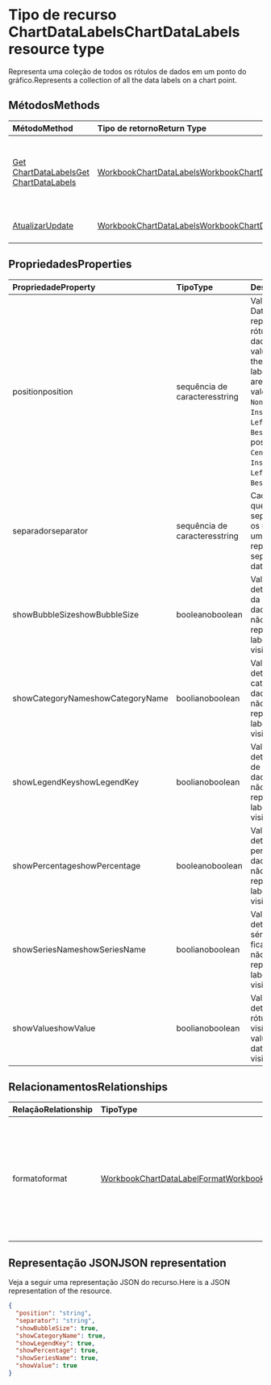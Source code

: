 # <a name="chartdatalabels-resource-type"></a><span data-ttu-id="bdf12-101">Tipo de recurso ChartDataLabels</span><span class="sxs-lookup"><span data-stu-id="bdf12-101">ChartDataLabels resource type</span></span>

<span data-ttu-id="bdf12-102">Representa uma coleção de todos os rótulos de dados em um ponto do gráfico.</span><span class="sxs-lookup"><span data-stu-id="bdf12-102">Represents a collection of all the data labels on a chart point.</span></span>


## <a name="methods"></a><span data-ttu-id="bdf12-103">Métodos</span><span class="sxs-lookup"><span data-stu-id="bdf12-103">Methods</span></span>

| <span data-ttu-id="bdf12-104">Método</span><span class="sxs-lookup"><span data-stu-id="bdf12-104">Method</span></span>           | <span data-ttu-id="bdf12-105">Tipo de retorno</span><span class="sxs-lookup"><span data-stu-id="bdf12-105">Return Type</span></span>    |<span data-ttu-id="bdf12-106">Descrição</span><span class="sxs-lookup"><span data-stu-id="bdf12-106">Description</span></span>|
|:---------------|:--------|:----------|
|[<span data-ttu-id="bdf12-107">Get ChartDataLabels</span><span class="sxs-lookup"><span data-stu-id="bdf12-107">Get ChartDataLabels</span></span>](../api/chartdatalabels_get.md) | [<span data-ttu-id="bdf12-108">WorkbookChartDataLabels</span><span class="sxs-lookup"><span data-stu-id="bdf12-108">WorkbookChartDataLabels</span></span>](chartdatalabels.md) |<span data-ttu-id="bdf12-109">Leia as propriedades e os relacionamentos do objeto chartDataLabels.</span><span class="sxs-lookup"><span data-stu-id="bdf12-109">Read properties and relationships of chartDataLabels object.</span></span>|
|[<span data-ttu-id="bdf12-110">Atualizar</span><span class="sxs-lookup"><span data-stu-id="bdf12-110">Update</span></span>](../api/chartdatalabels_update.md) | [<span data-ttu-id="bdf12-111">WorkbookChartDataLabels</span><span class="sxs-lookup"><span data-stu-id="bdf12-111">WorkbookChartDataLabels</span></span>](chartdatalabels.md) |<span data-ttu-id="bdf12-112">Atualize o objeto ChartDataLabels.</span><span class="sxs-lookup"><span data-stu-id="bdf12-112">Update ChartDataLabels object.</span></span> |

## <a name="properties"></a><span data-ttu-id="bdf12-113">Propriedades</span><span class="sxs-lookup"><span data-stu-id="bdf12-113">Properties</span></span>
| <span data-ttu-id="bdf12-114">Propriedade</span><span class="sxs-lookup"><span data-stu-id="bdf12-114">Property</span></span>     | <span data-ttu-id="bdf12-115">Tipo</span><span class="sxs-lookup"><span data-stu-id="bdf12-115">Type</span></span>   |<span data-ttu-id="bdf12-116">Descrição</span><span class="sxs-lookup"><span data-stu-id="bdf12-116">Description</span></span>|
|:---------------|:--------|:----------|
|<span data-ttu-id="bdf12-117">position</span><span class="sxs-lookup"><span data-stu-id="bdf12-117">position</span></span>|<span data-ttu-id="bdf12-118">sequência de caracteres</span><span class="sxs-lookup"><span data-stu-id="bdf12-118">string</span></span>|<span data-ttu-id="bdf12-119">Valor de DataLabelPosition que representa a posição do rótulo de dados.</span><span class="sxs-lookup"><span data-stu-id="bdf12-119">DataLabelPosition value that represents the position of the data label. Possible values are: , , , , , , , , , , .</span></span> <span data-ttu-id="bdf12-120">Os valores possíveis são: `None`, `Center`, `InsideEnd`, `InsideBase`, `OutsideEnd`, `Left`, `Right`, `Top`, `Bottom`, `BestFit`, `Callout`.</span><span class="sxs-lookup"><span data-stu-id="bdf12-120">The possible values are `None`, `Center`, `InsideEnd`, `InsideBase`, `OutsideEnd`, `Left`, `Right`, `Top`, `Bottom`, `BestFit`, `Callout`, or .</span></span>|
|<span data-ttu-id="bdf12-121">separador</span><span class="sxs-lookup"><span data-stu-id="bdf12-121">separator</span></span>|<span data-ttu-id="bdf12-122">sequência de caracteres</span><span class="sxs-lookup"><span data-stu-id="bdf12-122">string</span></span>|<span data-ttu-id="bdf12-123">Cadeia de caracteres que representa o separador usado para os rótulos de dados em um gráfico.</span><span class="sxs-lookup"><span data-stu-id="bdf12-123">String representing the separator used for the data labels on a chart.</span></span>|
|<span data-ttu-id="bdf12-124">showBubbleSize</span><span class="sxs-lookup"><span data-stu-id="bdf12-124">showBubbleSize</span></span>|<span data-ttu-id="bdf12-125">booleano</span><span class="sxs-lookup"><span data-stu-id="bdf12-125">boolean</span></span>|<span data-ttu-id="bdf12-126">Valor booliano que determina se o tamanho da bolha do rótulo de dados fica visível ou não.</span><span class="sxs-lookup"><span data-stu-id="bdf12-126">Boolean value representing if the data label bubble size is visible or not.</span></span>|
|<span data-ttu-id="bdf12-127">showCategoryName</span><span class="sxs-lookup"><span data-stu-id="bdf12-127">showCategoryName</span></span>|<span data-ttu-id="bdf12-128">booliano</span><span class="sxs-lookup"><span data-stu-id="bdf12-128">boolean</span></span>|<span data-ttu-id="bdf12-129">Valor booliano que determina se o nome da categoria do rótulo de dados fica visível ou não.</span><span class="sxs-lookup"><span data-stu-id="bdf12-129">Boolean value representing if the data label category name is visible or not.</span></span>|
|<span data-ttu-id="bdf12-130">showLegendKey</span><span class="sxs-lookup"><span data-stu-id="bdf12-130">showLegendKey</span></span>|<span data-ttu-id="bdf12-131">booliano</span><span class="sxs-lookup"><span data-stu-id="bdf12-131">boolean</span></span>|<span data-ttu-id="bdf12-132">Valor booliano que determina se o código de legenda do rótulo de dados fica visível ou não.</span><span class="sxs-lookup"><span data-stu-id="bdf12-132">Boolean value representing if the data label legend key is visible or not.</span></span>|
|<span data-ttu-id="bdf12-133">showPercentage</span><span class="sxs-lookup"><span data-stu-id="bdf12-133">showPercentage</span></span>|<span data-ttu-id="bdf12-134">booleano</span><span class="sxs-lookup"><span data-stu-id="bdf12-134">boolean</span></span>|<span data-ttu-id="bdf12-135">Valor booliano que determina se o percentual do rótulo de dados fica visível ou não.</span><span class="sxs-lookup"><span data-stu-id="bdf12-135">Boolean value representing if the data label percentage is visible or not.</span></span>|
|<span data-ttu-id="bdf12-136">showSeriesName</span><span class="sxs-lookup"><span data-stu-id="bdf12-136">showSeriesName</span></span>|<span data-ttu-id="bdf12-137">booliano</span><span class="sxs-lookup"><span data-stu-id="bdf12-137">boolean</span></span>|<span data-ttu-id="bdf12-138">Valor booliano que determina se o nome da série do rótulo de dados fica visível ou não.</span><span class="sxs-lookup"><span data-stu-id="bdf12-138">Boolean value representing if the data label series name is visible or not.</span></span>|
|<span data-ttu-id="bdf12-139">showValue</span><span class="sxs-lookup"><span data-stu-id="bdf12-139">showValue</span></span>|<span data-ttu-id="bdf12-140">booliano</span><span class="sxs-lookup"><span data-stu-id="bdf12-140">boolean</span></span>|<span data-ttu-id="bdf12-141">Valor booliano que determina se o valor do rótulo de dados fica visível ou não.</span><span class="sxs-lookup"><span data-stu-id="bdf12-141">Boolean value representing if the data label value is visible or not.</span></span>|

## <a name="relationships"></a><span data-ttu-id="bdf12-142">Relacionamentos</span><span class="sxs-lookup"><span data-stu-id="bdf12-142">Relationships</span></span>
| <span data-ttu-id="bdf12-143">Relação</span><span class="sxs-lookup"><span data-stu-id="bdf12-143">Relationship</span></span> | <span data-ttu-id="bdf12-144">Tipo</span><span class="sxs-lookup"><span data-stu-id="bdf12-144">Type</span></span>   |<span data-ttu-id="bdf12-145">Descrição</span><span class="sxs-lookup"><span data-stu-id="bdf12-145">Description</span></span>|
|:---------------|:--------|:----------|
|<span data-ttu-id="bdf12-146">formato</span><span class="sxs-lookup"><span data-stu-id="bdf12-146">format</span></span>|[<span data-ttu-id="bdf12-147">WorkbookChartDataLabelFormat</span><span class="sxs-lookup"><span data-stu-id="bdf12-147">WorkbookChartDataLabelFormat</span></span>](chartdatalabelformat.md)|<span data-ttu-id="bdf12-p102">Representa o formato dos rótulos de dados do gráfico, que inclui a formatação de fonte e de preenchimento. Somente leitura.</span><span class="sxs-lookup"><span data-stu-id="bdf12-p102">Represents the format of chart data labels, which includes fill and font formatting. Read-only.</span></span>|

## <a name="json-representation"></a><span data-ttu-id="bdf12-150">Representação JSON</span><span class="sxs-lookup"><span data-stu-id="bdf12-150">JSON representation</span></span>

<span data-ttu-id="bdf12-151">Veja a seguir uma representação JSON do recurso.</span><span class="sxs-lookup"><span data-stu-id="bdf12-151">Here is a JSON representation of the resource.</span></span>

<!--{
  "blockType": "resource",
  "baseType": "microsoft.graph.entity",
  "optionalProperties": [],
  "@odata.type": "microsoft.graph.workbookChartDataLabels"
}-->

```json
{
  "position": "string",
  "separator": "string",
  "showBubbleSize": true,
  "showCategoryName": true,
  "showLegendKey": true,
  "showPercentage": true,
  "showSeriesName": true,
  "showValue": true
}

```

<!-- uuid: 8fcb5dbc-d5aa-4681-8e31-b001d5168d79
2015-10-25 14:57:30 UTC -->
<!-- {
  "type": "#page.annotation",
  "description": "ChartDataLabels resource",
  "keywords": "",
  "section": "documentation",
  "tocPath": ""
}-->